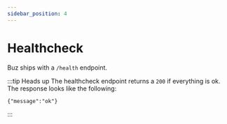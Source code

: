 ```yaml
---
sidebar_position: 4
---
```


# Healthcheck

Buz ships with a `/health` endpoint.

:::tip Heads up
The healthcheck endpoint returns a `200` if everything is ok. The response looks like the following:
```
{"message":"ok"}
```
:::
